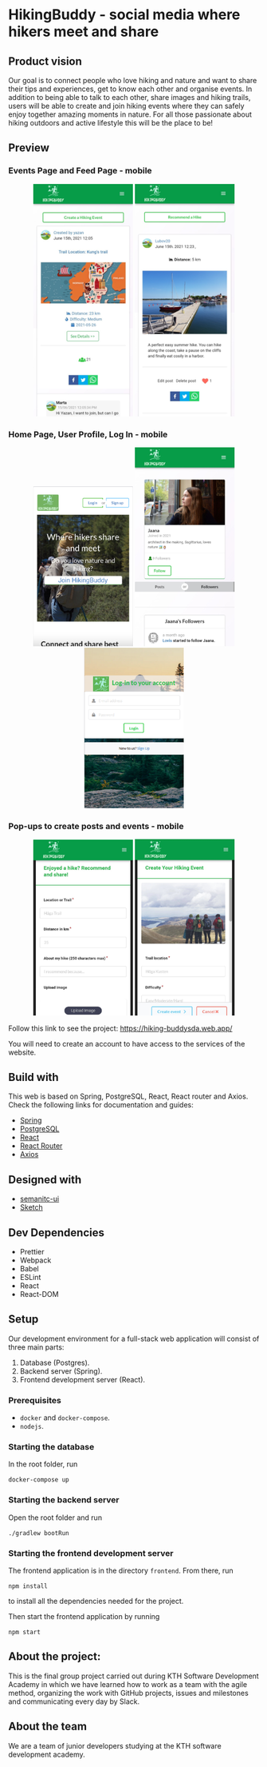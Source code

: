 # HikingBuddy - social media where hikers meet and share

## Product vision

Our goal is to connect people who love hiking and nature and want to share their tips and experiences, get to know each other and organise events. In addition to being able to talk to each other, share images and hiking trails, users will be able to create and join hiking events where they can safely enjoy together amazing moments in nature. For all those passionate about hiking outdoors and active lifestyle this will be the place to be!

## Preview

### Events Page and Feed Page - mobile

<p align="center">
  <img src="frontend/src/assets/readme/Events.jpg"  alt="Events page view" width="200" />
  <img src="frontend/src/assets/readme/Feed.jpg"  alt="Feed page view" width="200" /> 
  </p>

### Home Page, User Profile, Log In - mobile

  <p align="center">
  <img src="frontend/src/assets/readme/Homepage.png"  alt="Home page view" width="200" />
  <img src="frontend/src/assets/readme/Account.jpg"  alt="Account and followers" width="200" /> 
  <img src="frontend/src/assets/readme/Log_in.png"  alt="Log in" width="200" />
    </p>

### Pop-ups to create posts and events - mobile
   <p align="center">
  <img src="frontend/src/assets/readme/Create_post.jpg"  alt="Create post pop-up" width="200" />
  <img src="frontend/src/assets/readme/Create_event.jpg"  alt="Create event pop-up" width="200" /> 
  </p>

Follow this link to see the project: https://hiking-buddysda.web.app/

You will need to create an account to have access to the services of the website.


## Build with

This web is based on Spring, PostgreSQL, React, React router and Axios. Check the following links for documentation and guides:

- [Spring](https://spring.io/projects/spring-boot)
- [PostgreSQL](https://www.postgresql.org)
- [React](https://reactjs.org)
- [React Router](https://reacttraining.com/react-router/web/guides/quick-start)
- [Axios](https://github.com/axios/axios)

## Designed with 

- [semanitc-ui](https://react.semantic-ui.com/)
- [Sketch](https://www.sketch.com/)

## Dev Dependencies

  - Prettier
  - Webpack
  - Babel
  - ESLint
  - React
  - React-DOM

## Setup
Our development environment for a full-stack web application will consist of three main parts:

1. Database (Postgres).
2. Backend server (Spring).
3. Frontend development server (React).

### Prerequisites
- `docker` and `docker-compose`.
- `nodejs`.

### Starting the database
In the root folder, run
```
docker-compose up
```

### Starting the backend server
Open the root folder and run
```
./gradlew bootRun
```

### Starting the frontend development server
The frontend application is in the directory `frontend`. From there, run 
```
npm install
```
to install all the dependencies needed for the project.

Then start the frontend application by running
```
npm start
```

## About the project:  

This is the final group project carried out during KTH Software Development Academy in which we have learned how to work as a team with the agile method, organizing the work with GitHub projects, issues and milestones and communicating every day by Slack.

## About the team

We are a team of junior developers studying at the KTH software development academy. 

